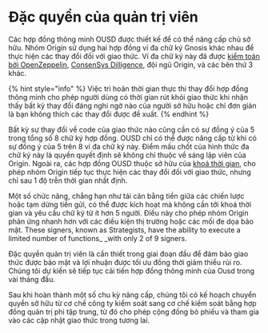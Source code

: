 # Đặc quyền của quản trị viên

Các hợp đồng thông minh OUSD được thiết kế để có thể nâng cấp chủ sở hữu. Nhóm Origin sử dụng hai hợp đồng ví đa chữ ký Gnosis khác nhau để thực hiện các thay đổi đối với giao thức. Ví đa chữ ký này đã được [kiểm toán bởi OpenZeppelin](https://blog.openzeppelin.com/gnosis-multisig-wallet-audit-d702ff0e2b1e/), [ConsenSys Dilligence](https://blog.gnosis.pm/the-gnosis-multisig-wallet-and-our-commitment-to-security-ce9aca0d17f6), đội ngũ Origin, và các bên thứ 3 khác.

{% hint style="info" %}
Việc trì hoãn thời gian thực thi thay đổi hợp đồng thông minh cho phép người dùng có thời gian rút khỏi giao thức khi nhận thấy bất kỳ thay đổi đáng nghi ngờ nào của người sở hữu hoặc chỉ đơn giản là bạn không thích các thay đổi được đề xuất.
{% endhint %}

Bất kỳ sự thay đổi về code của giao thức nào cũng cần có sự đồng ý của 5 trong tổng số 8 chữ ký hợp đồng. OUSD chỉ có thể được nâng cấp từ khi có sự đồng ý của 5 trên 8 ví đa chữ ký này. Điểm mấu chốt của hình thức đa chữ ký này là quyền quyết định sẽ không chỉ thuộc về sáng lập viên của Origin. Ngoài ra, các hợp đồng OUSD thuộc sở hữu của [khoá thời gian](../smart-contracts/api/timelock.md), cho phép nhóm Origin tiếp tục thực hiện các thay đổi đối với giao thức, nhưng chỉ sau 1 độ trễn thời gian nhất định.

Một số chức năng, chẳng hạn như tái cân bằng tiền giữa các chiến lược hoặc tạm dừng tiền gửi, có thể được kích hoạt mà không cần tới khoá thời gian và yêu cầu chữ ký từ ít hơn 5 người. Điều này cho phép nhóm Origin phản ứng nhanh hơn với các điều kiện thị trường hoặc các mối đe dọa bảo mật. These signers, known as Strategists,  have the ability to execute a limited number of functions_ _with only 2 of 9 signers.

Đặc quyền quản trị viên là cần thiết trong giai đoạn đầu để đảm bảo giao thức được bảo mật và lợi nhuận được tối ưu đồng thời giảm thiểu rủi ro. Chúng tôi dự kiến sẽ tiếp tục cải tiến hợp đồng thông minh của Ousd trong vài tháng đầu.

Sau khi hoàn thành một số chu kỳ nâng cấp, chúng tôi có kế hoạch chuyển quyền sở hữu từ cơ chế công ty kiểm soát sang cơ chế kiếm soát bằng hợp đồng quản trị phi tập trung, từ đó cho phép cộng đồng bỏ phiếu và tham gia vào các cập nhật giao thức trong tương lai.
